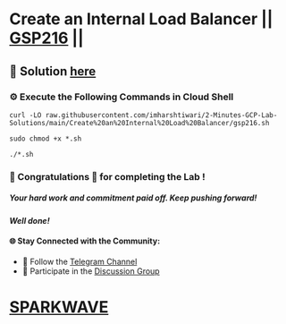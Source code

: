 # Create an Internal Load Balancer || [GSP216](https://www.cloudskillsboost.google/focuses/1250?parent=catalog) ||

## 🔑 Solution [here](https://www.youtube.com/@sparkwave.01)

### ⚙️ Execute the Following Commands in Cloud Shell

```
curl -LO raw.githubusercontent.com/imharshtiwari/2-Minutes-GCP-Lab-Solutions/main/Create%20an%20Internal%20Load%20Balancer/gsp216.sh

sudo chmod +x *.sh

./*.sh
```

### 🐼 Congratulations 🎉 for completing the Lab !

##### *Your hard work and commitment paid off. Keep pushing forward!*

#### *Well done!*

#### 🌐 **Stay Connected with the Community:**  
- 📢 Follow the [Telegram Channel](https://t.me/sparkwave.01)  
- 💬 Participate in the [Discussion Group](https://t.me/sparkwave.01chats)

# [SPARKWAVE](https://www.youtube.com/@sparkwave.01)
